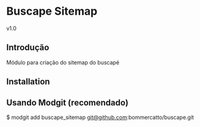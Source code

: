 Buscape Sitemap
=======
v1.0

Introdução
------------
Módulo para criação do sitemap do buscapé



Installation
------------


Usando Modgit (recomendado)
----------------------------


$ modgit add buscape_sitemap git@github.com:bommercatto/buscape.git
